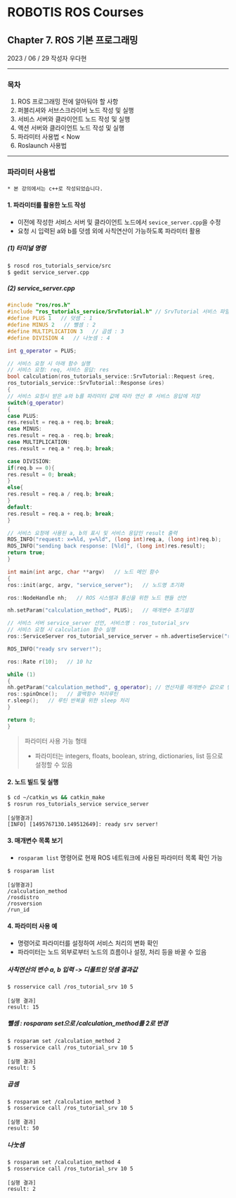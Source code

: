 # ROBOTIS ROS Courses
## Chapter 7. ROS 기본 프로그래밍
2023 / 06 / 29  작성자 우다현


---
### 목차
1. ROS 프로그래밍 전에 알아둬야 할 사항
2. 퍼블리셔와 서브스크라이버 노드 작성 및 실행
3. 서비스 서버와 클라이언트 노드 작성 및 실행
4. 액션 서버와 클라이언트 노드 작성 및 실행
5. 파라미터 사용법  < Now
6. Roslaunch 사용법
---

### 파라미터 사용법
```* 본 강의에서는 c++로 작성되었습니다.```

#### 1. 파라미터를 활용한 노드 작성
- 이전에 작성한 서비스 서버 및 클라이언트 노드에서 `sevice_server.cpp`을 수정
- 요청 시 입력된 a와 b를 덧셈 외에 사칙연산이 가능하도록 파라미터 활용

##### (1) 터미널 명령
```bash
$ roscd ros_tutorials_service/src
$ gedit service_server.cpp
```
##### (2) service_server.cpp
```cpp
#include "ros/ros.h"
#include "ros_tutorials_service/SrvTutorial.h" // SrvTutorial 서비스 파일 헤더
#define PLUS 1   // 덧셈 : 1
#define MINUS 2   // 뺄셈 : 2
#define MULTIPLICATION 3   // 곱셈 : 3
#define DIVISION 4   // 나눗셈 : 4

int g_operator = PLUS;

// 서비스 요청 시 아래 함수 실행
// 서비스 요청: req, 서비스 응답: res
bool calculation(ros_tutorials_service::SrvTutorial::Request &req,
ros_tutorials_service::SrvTutorial::Response &res)
{
// 서비스 요청시 받은 a와 b를 파라미터 값에 따라 연산 후 서비스 응답에 저장
switch(g_operator)
{
case PLUS:
res.result = req.a + req.b; break;
case MINUS:
res.result = req.a - req.b; break;
case MULTIPLICATION:
res.result = req.a * req.b; break;

case DIVISION:
if(req.b == 0){
res.result = 0; break;
} 
else{
res.result = req.a / req.b; break; 
}
default:
res.result = req.a + req.b; break;
}

// 서비스 요청에 사용된 a, b의 표시 및 서비스 응답인 result 출력
ROS_INFO("request: x=%ld, y=%ld", (long int)req.a, (long int)req.b);
ROS_INFO("sending back response: [%ld]", (long int)res.result);
return true;
}

int main(int argc, char **argv)   // 노드 메인 함수
{
ros::init(argc, argv, "service_server");   // 노드명 초기화

ros::NodeHandle nh;   // ROS 시스템과 통신을 위한 노드 핸들 선언

nh.setParam("calculation_method", PLUS);   // 매개변수 초기설정

// 서비스 서버 service_server 선언, 서비스명 : ros_tutorial_srv
// 서비스 요청 시 calculation 함수 실행
ros::ServiceServer ros_tutorial_service_server = nh.advertiseService("ros_tutorial_srv", calculation);

ROS_INFO("ready srv server!");

ros::Rate r(10);   // 10 hz

while (1)
{
nh.getParam("calculation_method", g_operator); // 연산자를 매개변수 값으로 변경
ros::spinOnce();   // 콜백함수 처리루틴
r.sleep();   // 루틴 반복을 위한 sleep 처리
}

return 0;
}
```

> 파라미터 사용 가능 형태
> - 파라미터는 integers, floats, boolean, string, dictionaries, list 등으로 설정할 수 있음

#### 2. 노드 빌드 및 실행
```bash
$ cd ~/catkin_ws && catkin_make
$ rosrun ros_tutorials_service service_server
```
```
[실행결과]
[INFO] [1495767130.149512649]: ready srv server!
```

#### 3. 매개변수 목록 보기
- `rosparam list` 명령어로 현재 ROS 네트워크에 사용된 파라미터 목록 확인 가능
```bash
$ rosparam list
```
```
[실행결과]
/calculation_method
/rosdistro
/rosversion
/run_id
```

#### 4. 파라미터 사용 예
- 명령어로 파라미터를 설정하여 서비스 처리의 변화 확인
- 파라미터는 노드 외부로부터 노드의 흐름이나 설정, 처리 등을 바꿀 수 있음

##### 사칙연산의 변수 a, b 입력 -> 디폴트인 덧셈 결과값
```bash
$ rosservice call /ros_tutorial_srv 10 5
```
```
[실행 결과]
result: 15
```
##### 뺄셈 : rosparam set으로 /calculation_method를 2로 변경
```bash
$ rosparam set /calculation_method 2
$ rosservice call /ros_tutorial_srv 10 5
```
```
[실행 결과]
result: 5
```
##### 곱셈
```bash
$ rosparam set /calculation_method 3
$ rosservice call /ros_tutorial_srv 10 5
```
```
[실행 결과]
result: 50
```
##### 나눗셈
```bash
$ rosparam set /calculation_method 4
$ rosservice call /ros_tutorial_srv 10 5
```
```
[실행 결과]
result: 2
```
